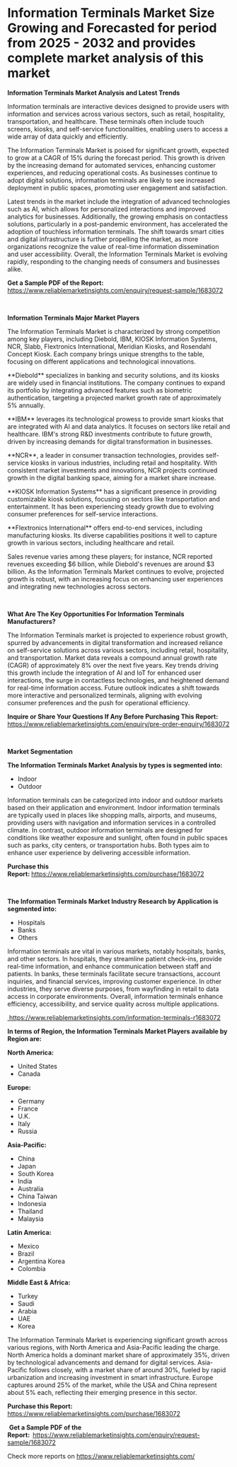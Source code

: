 <p><h1>Information Terminals Market Size Growing and Forecasted for period from 2025 - 2032 and provides complete market analysis of this market</h1></p><p><strong>Information Terminals Market Analysis and Latest Trends</strong></p>
<p><p>Information terminals are interactive devices designed to provide users with information and services across various sectors, such as retail, hospitality, transportation, and healthcare. These terminals often include touch screens, kiosks, and self-service functionalities, enabling users to access a wide array of data quickly and efficiently.</p><p>The Information Terminals Market is poised for significant growth, expected to grow at a CAGR of 15% during the forecast period. This growth is driven by the increasing demand for automated services, enhancing customer experiences, and reducing operational costs. As businesses continue to adopt digital solutions, information terminals are likely to see increased deployment in public spaces, promoting user engagement and satisfaction.</p><p>Latest trends in the market include the integration of advanced technologies such as AI, which allows for personalized interactions and improved analytics for businesses. Additionally, the growing emphasis on contactless solutions, particularly in a post-pandemic environment, has accelerated the adoption of touchless information terminals. The shift towards smart cities and digital infrastructure is further propelling the market, as more organizations recognize the value of real-time information dissemination and user accessibility. Overall, the Information Terminals Market is evolving rapidly, responding to the changing needs of consumers and businesses alike.</p></p>
<p><strong>Get a Sample PDF of the Report:&nbsp;</strong> <a href="https://www.reliablemarketinsights.com/enquiry/request-sample/1683072?utm_campaign=3520&utm_medium=2&utm_source=Github&utm_content=ia&utm_term=09042025&utm_id=information-terminals">https://www.reliablemarketinsights.com/enquiry/request-sample/1683072</a></p>
<p>&nbsp;</p>
<p><strong>Information Terminals Major Market Players</strong></p>
<p><p>The Information Terminals Market is characterized by strong competition among key players, including Diebold, IBM, KIOSK Information Systems, NCR, Slabb, Flextronics International, Meridian Kiosks, and Rosendahl Concept Kiosk. Each company brings unique strengths to the table, focusing on different applications and technological innovations.</p><p>**Diebold** specializes in banking and security solutions, and its kiosks are widely used in financial institutions. The company continues to expand its portfolio by integrating advanced features such as biometric authentication, targeting a projected market growth rate of approximately 5% annually.</p><p>**IBM** leverages its technological prowess to provide smart kiosks that are integrated with AI and data analytics. It focuses on sectors like retail and healthcare. IBM's strong R&D investments contribute to future growth, driven by increasing demands for digital transformation in businesses.</p><p>**NCR**, a leader in consumer transaction technologies, provides self-service kiosks in various industries, including retail and hospitality. With consistent market investments and innovations, NCR projects continued growth in the digital banking space, aiming for a market share increase.</p><p>**KIOSK Information Systems** has a significant presence in providing customizable kiosk solutions, focusing on sectors like transportation and entertainment. It has been experiencing steady growth due to evolving consumer preferences for self-service interactions.</p><p>**Flextronics International** offers end-to-end services, including manufacturing kiosks. Its diverse capabilities positions it well to capture growth in various sectors, including healthcare and retail.</p><p>Sales revenue varies among these players; for instance, NCR reported revenues exceeding $6 billion, while Diebold's revenues are around $3 billion. As the Information Terminals Market continues to evolve, projected growth is robust, with an increasing focus on enhancing user experiences and integrating new technologies across sectors.</p></p>
<p>&nbsp;</p>
<p><strong>What Are The Key Opportunities For Information Terminals Manufacturers?</strong></p>
<p><p>The Information Terminals market is projected to experience robust growth, spurred by advancements in digital transformation and increased reliance on self-service solutions across various sectors, including retail, hospitality, and transportation. Market data reveals a compound annual growth rate (CAGR) of approximately 8% over the next five years. Key trends driving this growth include the integration of AI and IoT for enhanced user interactions, the surge in contactless technologies, and heightened demand for real-time information access. Future outlook indicates a shift towards more interactive and personalized terminals, aligning with evolving consumer preferences and the push for operational efficiency.</p></p>
<p><strong>Inquire or Share Your Questions If Any Before Purchasing This Report:</strong> <a href="https://www.reliablemarketinsights.com/enquiry/pre-order-enquiry/1683072?utm_campaign=3520&utm_medium=2&utm_source=Github&utm_content=ia&utm_term=09042025&utm_id=information-terminals">https://www.reliablemarketinsights.com/enquiry/pre-order-enquiry/1683072</a></p>
<p>&nbsp;</p>
<p><strong>Market Segmentation</strong></p>
<p><strong>The Information Terminals Market Analysis by types is segmented into:</strong></p>
<p><ul><li>Indoor</li><li>Outdoor</li></ul></p>
<p><p>Information terminals can be categorized into indoor and outdoor markets based on their application and environment. Indoor information terminals are typically used in places like shopping malls, airports, and museums, providing users with navigation and information services in a controlled climate. In contrast, outdoor information terminals are designed for conditions like weather exposure and sunlight, often found in public spaces such as parks, city centers, or transportation hubs. Both types aim to enhance user experience by delivering accessible information.</p></p>
<p><strong>Purchase this Report:&nbsp;</strong><a href="https://www.reliablemarketinsights.com/purchase/1683072?utm_campaign=3520&utm_medium=2&utm_source=Github&utm_content=ia&utm_term=09042025&utm_id=information-terminals">https://www.reliablemarketinsights.com/purchase/1683072</a></p>
<p>&nbsp;</p>
<p><strong>The Information Terminals Market Industry Research by Application is segmented into:</strong></p>
<p><ul><li>Hospitals</li><li>Banks</li><li>Others</li></ul></p>
<p><p>Information terminals are vital in various markets, notably hospitals, banks, and other sectors. In hospitals, they streamline patient check-ins, provide real-time information, and enhance communication between staff and patients. In banks, these terminals facilitate secure transactions, account inquiries, and financial services, improving customer experience. In other industries, they serve diverse purposes, from wayfinding in retail to data access in corporate environments. Overall, information terminals enhance efficiency, accessibility, and service quality across multiple applications.</p></p>
<p><a href="https://www.reliablemarketinsights.com/information-terminals-r1683072?utm_campaign=3520&utm_medium=2&utm_source=Github&utm_content=ia&utm_term=09042025&utm_id=information-terminals">&nbsp;https://www.reliablemarketinsights.com/information-terminals-r1683072</a></p>
<p><strong>In terms of Region, the Information Terminals Market Players available by Region are:</strong></p>
<p>
    <p> <strong> North America: </strong>
        <ul>
            <li>United States</li>
            <li>Canada</li>
        </ul>
        </p> 
    <p> <strong> Europe: </strong>
        <ul>
            <li>Germany</li>
            <li>France</li>
            <li>U.K.</li>
            <li>Italy</li>
            <li>Russia</li>
        </ul>
        </p> 
    <p> <strong> Asia-Pacific: </strong>
        <ul>
            <li>China</li>
            <li>Japan</li>
            <li>South Korea</li>
            <li>India</li>
            <li>Australia</li>
            <li>China Taiwan</li>
            <li>Indonesia</li>
            <li>Thailand</li>
            <li>Malaysia</li>
        </ul>
        </p> 
    <p> <strong> Latin America: </strong>
        <ul>
            <li>Mexico</li>
            <li>Brazil</li>
            <li>Argentina Korea</li>
            <li>Colombia</li>
        </ul>
        </p> 
    <p> <strong> Middle East & Africa: </strong>
        <ul>
            <li>Turkey</li>
            <li>Saudi</li>
            <li>Arabia</li>
            <li>UAE</li>
            <li>Korea</li>
        </ul>
    </p>
    </p>
<p><p>The Information Terminals Market is experiencing significant growth across various regions, with North America and Asia-Pacific leading the charge. North America holds a dominant market share of approximately 35%, driven by technological advancements and demand for digital services. Asia-Pacific follows closely, with a market share of around 30%, fueled by rapid urbanization and increasing investment in smart infrastructure. Europe captures around 25% of the market, while the USA and China represent about 5% each, reflecting their emerging presence in this sector.</p></p>
<p><strong>Purchase this Report: </strong><a href="https://www.reliablemarketinsights.com/purchase/1683072?utm_campaign=3520&utm_medium=2&utm_source=Github&utm_content=ia&utm_term=09042025&utm_id=information-terminals">https://www.reliablemarketinsights.com/purchase/1683072</a></p>
<p>&nbsp;<strong>Get a Sample PDF of the Report:&nbsp;&nbsp;</strong><a href="https://www.reliablemarketinsights.com/enquiry/request-sample/1683072?utm_campaign=3520&utm_medium=2&utm_source=Github&utm_content=ia&utm_term=09042025&utm_id=information-terminals">https://www.reliablemarketinsights.com/enquiry/request-sample/1683072</a></p>
<p><strong></strong></p>
<p>Check more reports on <a href="https://www.reliablemarketinsights.com/?utm_campaign=3520&utm_medium=2&utm_source=Github&utm_content=ia&utm_term=09042025&utm_id=information-terminals">https://www.reliablemarketinsights.com/</a></p>